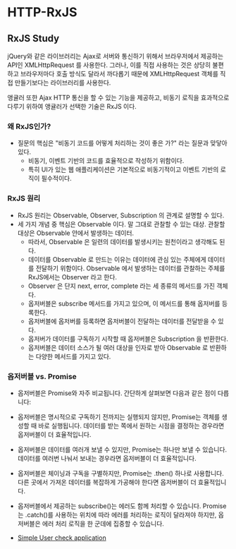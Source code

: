 # HTTP-RxJS

## RxJS Study

jQuery와 같은 라이브러리는 Ajax로 서버와 통신하기 위해서 브라우저에서 제공하는 API인 XMLHttpRequest 를 사용한다.
그러나, 이를 직접 사용하는 것은 상당히 불편하고 브라우저마다 호출 방식도 달라서 까다롭기 때문에 XMLHttpRequest 객체를 직접 만들기보다는 라이브러리를 사용한다.


앵귤러 또한 Ajax HTTP 통신을 할 수 있는 기능을 제공하고, 비동기 로직을 효과적으로 다루기 위하여 앵귤러가 선택한 기술은 RxJS 이다.

### 왜 RxJS인가?
- 질문의 핵심은 "비동기 코드를 어떻게 처리하는 것이 좋은 가?" 라는 질문과 맞닿아 있다.
  - 비동기, 이벤트 기반의 코드를 효율적으로 작성하기 위함이다.
  - 특히 UI가 있는 웹 애플리케이션은 기본적으로 비동기적이고 이벤트 기반의 로직이 필수적이다.

### RxJS 원리
- RxJS 원리는 Observable, Observer, Subscription 의 관계로 설명할 수 있다.
- 세 가지 개념 중 핵심은 Observable 이다. 말 그대로 관찰할 수 있는 대상. 관찰할 대상은 Observable 안에서 발생하는 데이터.
  - 따라서, Observable 은 일련의 데이터를 발생시키는 원천이라고 생각해도 된다.
  - 데이터를 Observable 로 만드는 이유는 데이터에 관심 있는 주체에게 데이터를 전달하기 위함이다. Observable 에서 발생하는 데이터를 관찰하는 주체를 RxJS에서는 Observer 라고 한다. 
  - Observer 은 단지 next, error, complete 라는 세 종류의 메서드를 가진 객체다.
  - 옵저버블은 subscribe 메서드를 가지고 있으며, 이 메서드를 통해 옵저버를 등록한다.
  - 옵저버블에 옵저버를 등록하면 옵저버블이 전달하는 데이터를 전달받을 수 있다.
  - 옵저버가 데이터를 구독하기 시작할 때 옵저버블은 Subscription 을 반환한다.
  - 옵저버블은 데이터 소스가 될 여러 대상을 인자로 받아 Observable 로 반환하는 다양한 메서드를 가지고 있다.

### 옵저버블 vs. Promise
- 옵저버블은 Promise와 자주 비교됩니다. 간단하게 살펴보면 다음과 같은 점이 다릅니다:

- 옵저버블은 명시적으로 구독하기 전까지는 실행되지 않지만, Promise는 객체를 생성할 때 바로 실행됩니다. 데이터를 받는 쪽에서 원하는 시점을 결정하는 경우라면 옵저버블이 더 효율적입니다.
- 옵저버블은 데이터를 여러개 보낼 수 있지만, Promise는 하나만 보낼 수 있습니다. 데이터를 여러번 나눠서 보내는 경우라면 옵저버블이 더 효율적입니다.
- 옵저버블은 체이닝과 구독을 구별하지만, Promise는 .then() 하나로 사용합니다. 다른 곳에서 가져온 데이터를 복잡하게 가공해야 한다면 옵저버블이 더 효율적입니다.
- 옵저버블에서 제공하는 subscribe()는 에러도 함께 처리할 수 있습니다. Promise는 .catch()를 사용하는 위치에 따라 에러를 처리하는 로직이 달라져야 하지만, 옵저버블은 에러 처리 로직을 한 군데에 집중할 수 있습니다.

- [Simple User check application](./contacts-manager)
